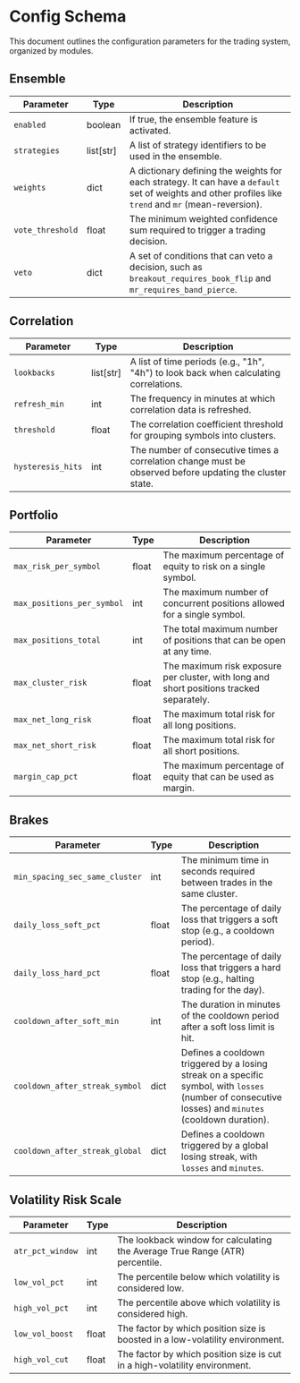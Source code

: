 # Config Schema

This document outlines the configuration parameters for the trading system, organized by modules.

## Ensemble

| Parameter | Type | Description |
|---|---|---|
| `enabled` | boolean | If true, the ensemble feature is activated. |
| `strategies` | list[str] | A list of strategy identifiers to be used in the ensemble. |
| `weights` | dict | A dictionary defining the weights for each strategy. It can have a `default` set of weights and other profiles like `trend` and `mr` (mean-reversion). |
| `vote_threshold` | float | The minimum weighted confidence sum required to trigger a trading decision. |
| `veto` | dict | A set of conditions that can veto a decision, such as `breakout_requires_book_flip` and `mr_requires_band_pierce`. |

## Correlation

| Parameter | Type | Description |
|---|---|---|
| `lookbacks` | list[str] | A list of time periods (e.g., "1h", "4h") to look back when calculating correlations. |
| `refresh_min` | int | The frequency in minutes at which correlation data is refreshed. |
| `threshold` | float | The correlation coefficient threshold for grouping symbols into clusters. |
| `hysteresis_hits` | int | The number of consecutive times a correlation change must be observed before updating the cluster state. |

## Portfolio

| Parameter | Type | Description |
|---|---|---|
| `max_risk_per_symbol` | float | The maximum percentage of equity to risk on a single symbol. |
| `max_positions_per_symbol` | int | The maximum number of concurrent positions allowed for a single symbol. |
| `max_positions_total` | int | The total maximum number of positions that can be open at any time. |
| `max_cluster_risk` | float | The maximum risk exposure per cluster, with long and short positions tracked separately. |
| `max_net_long_risk` | float | The maximum total risk for all long positions. |
| `max_net_short_risk` | float | The maximum total risk for all short positions. |
| `margin_cap_pct` | float | The maximum percentage of equity that can be used as margin. |

## Brakes

| Parameter | Type | Description |
|---|---|---|
| `min_spacing_sec_same_cluster` | int | The minimum time in seconds required between trades in the same cluster. |
| `daily_loss_soft_pct` | float | The percentage of daily loss that triggers a soft stop (e.g., a cooldown period). |
| `daily_loss_hard_pct` | float | The percentage of daily loss that triggers a hard stop (e.g., halting trading for the day). |
| `cooldown_after_soft_min` | int | The duration in minutes of the cooldown period after a soft loss limit is hit. |
| `cooldown_after_streak_symbol` | dict | Defines a cooldown triggered by a losing streak on a specific symbol, with `losses` (number of consecutive losses) and `minutes` (cooldown duration). |
| `cooldown_after_streak_global` | dict | Defines a cooldown triggered by a global losing streak, with `losses` and `minutes`. |

## Volatility Risk Scale

| Parameter | Type | Description |
|---|---|---|
| `atr_pct_window` | int | The lookback window for calculating the Average True Range (ATR) percentile. |
| `low_vol_pct` | int | The percentile below which volatility is considered low. |
| `high_vol_pct` | int | The percentile above which volatility is considered high. |
| `low_vol_boost` | float | The factor by which position size is boosted in a low-volatility environment. |
| `high_vol_cut` | float | The factor by which position size is cut in a high-volatility environment. |